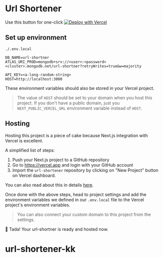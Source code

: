 # Url Shortener

Use this button for one-click
[![Deploy with Vercel](https://vercel.com/button)](https://vercel.com/new/clone?repository-url=https%3A%2F%2Fgithub.com%2FAnshuman71%2Furl-shotener)

## Set up environment
```
./.env.local

DB_NAME=url-shortner
ATLAS_URI_PROD=mongodb+srv://<user>:<password><cluster>.mongodb.net/url-shortner?retryWrites=true&w=majority

API_KEY=<a-long-random-string>
HOST=http://localhost:3000
```

These environment variables should also be stored in your Vercel project.

> The value of `HOST` should be set to your domain when you host this project. If you don't have a public domain, just you `NEXT_PUBLIC_VERCEL_URL` environment variable instead of `HOST`.

## Hosting

Hosting this project is a piece of cake because Next.js integration with Vercel is excellent. 

A simplified list of steps:
1. Push your Next.js project to a GitHub repository
2. Go to https://vercel.app and login with your GitHub account
3. Import the `url-shortener` repository by clicking on "New Project" button on Vercel dashboard.

You can also read about this in details [here](https://vercel.com/docs/concepts/projects/overview).

Once done with the above steps, head to project settings and add the environment variables we defined in our `.env.local` file to the Vercel project's environment variables.

> You can also connect your custom domain to this project from the settings. 

🎉 Tada! Your url-shortner is ready and hosted now.
# url-shortener-kk
